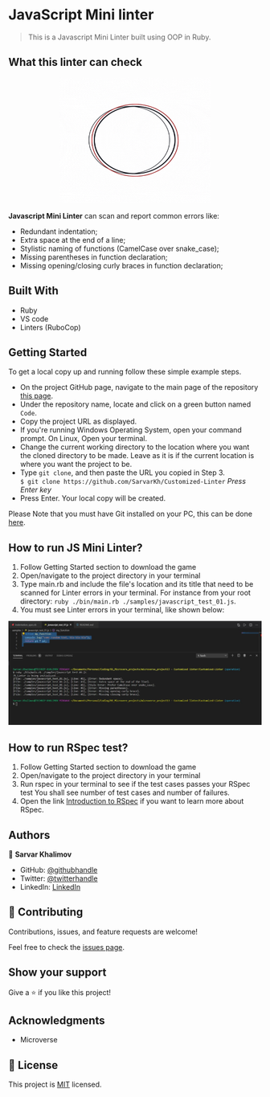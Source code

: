 # JavaScript Mini linter
> This is a Javascript Mini Linter built using OOP in Ruby.

## What this linter can check

<div align="center">
  <img src="linterG.gif?raw=true" width="300" height="250"/>
</div>

**Javascript Mini Linter** can scan and report common errors like:
- Redundant indentation;
- Extra space at the end of a line;
- Stylistic naming of functions (CamelCase over snake_case);
- Missing parentheses in function declaration;
- Missing opening/closing curly braces in function declaration;

## Built With

- Ruby
- VS code
- Linters (RuboCop)

## Getting Started

To get a local copy up and running follow these simple example steps.

- On the project GitHub page, navigate to the main page of the repository [this page](https://github.com/SarvarKh/Customized-Linter).
- Under the repository name, locate and click on a green button named `Code`.
- Copy the project URL as displayed.
- If you're running Windows Operating System, open your command prompt. On Linux, Open your terminal.
- Change the current working directory to the location where you want the cloned directory to be made. Leave as it is if the current location is where you want the project to be.
- Type `git clone`, and then paste the URL you copied in Step 3.<br>
  `$ git clone https://github.com/SarvarKh/Customized-Linter` <em>Press Enter key</em><br>
- Press Enter. Your local copy will be created.

Please Note that you must have Git installed on your PC, this can be done [here](https://gist.github.com/derhuerst/1b15ff4652a867391f03).

## How to run JS Mini Linter?

1. Follow Getting Started section to download the game
2. Open/navigate to the project directory in your terminal
3. Type main.rb and include the file's location and its title that need to be scanned for Linter errors in your terminal.
For instance from your root directory: `ruby ./bin/main.rb ./samples/javascript_test_01.js`.
4. You must see Linter errors in your terminal, like shown below:

<div align="center">
  <img src="capture.png?raw=true"/>
</div>

## How to run RSpec test?

1. Follow Getting Started section to download the game
2. Open/navigate to the project directory in your terminal
3. Run rspec in your terminal to see if the test cases passes your RSpec test
You shall see number of test cases and number of failures.
4. Open the link [Introduction to RSpec](https://www.theodinproject.com/courses/ruby-programming/lessons/introduction-to-rspec) if you want to learn more about RSpec.

## Authors

👤 **Sarvar Khalimov**

- GitHub: [@githubhandle](https://github.com/SarvarKh)
- Twitter: [@twitterhandle](https://twitter.com/KhalimovSarvar)
- LinkedIn: [LinkedIn](https://www.linkedin.com/in/sarvar-khalimov/)

## 🤝 Contributing

Contributions, issues, and feature requests are welcome!

Feel free to check the [issues page](https://github.com/SarvarKh/Customized-Linter/issues).

## Show your support

Give a ⭐️ if you like this project!

## Acknowledgments

- Microverse

## 📝 License

This project is [MIT](https://en.wikipedia.org/wiki/MIT_License) licensed.
